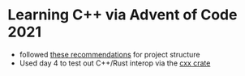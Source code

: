 # Learning C++ via Advent of Code 2021

* followed [these recommendations](https://cliutils.gitlab.io/modern-cmake/) for project structure
* Used day 4 to test out C++/Rust interop via the [cxx crate](https://cxx.rs/)
